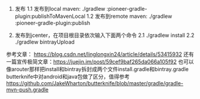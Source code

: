 1. 发布
1.1 发布到local maven: ./gradlew :pioneer-gradle-plugin:publishToMavenLocal
1.2 发布到remote maven: ./gradlew :pioneer-gradle-plugin:publish


2. 发布到jcenter，在项目根目录依次输入下面两个命令
2.1 ./gradlew install
2.2 ./gradlew bintrayUpload

参考文章： https://blog.csdn.net/linglongxin24/article/details/53415932
还有一篇宣传极简文章：https://juejin.im/post/59cef9baf265da066a105f92
也可以像arouter那样把install和bintray拆封成两个文件install.gradle和bintray.gradle
butterknife中对android和java包做了区分，值得参考 https://github.com/JakeWharton/butterknife/blob/master/gradle/gradle-mvn-push.gradle
